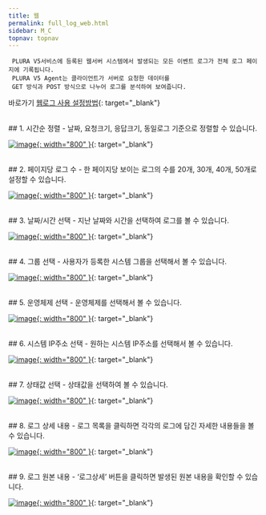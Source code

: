 ```yaml
---
title: 웹
permalink: full_log_web.html
sidebar: M_C
topnav: topnav
---
```


     PLURA V5서비스에 등록된 웹서버 시스템에서 발생되는 모든 이벤트 로그가 전체 로그 페이지에 기록됩니다.
     PLURA V5 Agent는 클라이언트가 서버로 요청한 데이터를
     GET 방식과 POST 방식으로 나누어 로그를 분석하여 보여줍니다.

바로가기  [웹로그 사용 설정방법](https://qubitsec.github.io/system_weblog.html){: target="_blank"} 

 

 
<br />
## 1. 시간순 정렬
- 날짜, 요청크기, 응답크기, 동일로그 기준으로 정렬할 수 있습니다.

[![image](/docs/images/Manual/common/full_log/web/1.png){: width="800" }](/docs/images/Manual/common/full_log/web/1.png){: target="_blank"}
 
<br />
## 2. 페이지당 로그 수
- 한 페이지당 보이는 로그의 수를 20개, 30개, 40개, 50개로 설정할 수 있습니다.

[![image](/docs/images/Manual/common/full_log/web/2.png){: width="800" }](/docs/images/Manual/common/full_log/web/2.png){: target="_blank"}

<br />
## 3. 날짜/시간 선택
- 지난 날짜와 시간을 선택하여 로그를 볼 수 있습니다.

[![image](/docs/images/Manual/common/full_log/web/3.png){: width="800" }](/docs/images/Manual/common/full_log/web/3.png){: target="_blank"} 

<br />
## 4. 그룹 선택
- 사용자가 등록한 시스템 그룹을 선택해서 볼 수 있습니다.

 [![image](/docs/images/Manual/common/full_log/web/4.png){: width="800" }](/docs/images/Manual/common/full_log/web/4.png){: target="_blank"}

<br />
## 5. 운영체제 선택
- 운영체제를 선택해서 볼 수 있습니다.

[![image](/docs/images/Manual/common/full_log/web/5.png){: width="800" }](/docs/images/Manual/common/full_log/web/5.png){: target="_blank"} 

<br />
## 6. 시스템 IP주소 선택
- 원하는 시스템 IP주소를 선택해서 볼 수 있습니다.

[![image](/docs/images/Manual/common/full_log/web/6.png){: width="800" }](/docs/images/Manual/common/full_log/web/6.png){: target="_blank"}

<br />
## 7. 상태값 선택
- 상태값을 선택하여 볼 수 있습니다.

[![image](/docs/images/Manual/common/full_log/web/7.png){: width="800" }](/docs/images/Manual/common/full_log/web/7.png){: target="_blank"}

<br />
## 8. 로그 상세 내용
- 로그 목록을 클릭하면 각각의 로그에 담긴 자세한 내용들을 볼 수 있습니다.

[![image](/docs/images/Manual/common/full_log/web/8.png){: width="800" }](/docs/images/Manual/common/full_log/web/8.png){: target="_blank"}

<br />
## 9. 로그 원본 내용
- ‘로그상세’ 버튼을 클릭하면 발생된 원본 내용을 확인할 수 있습니다.

[![image](/docs/images/Manual/common/full_log/web/9.png){: width="800" }](/docs/images/Manual/common/full_log/web/9.png){: target="_blank"}